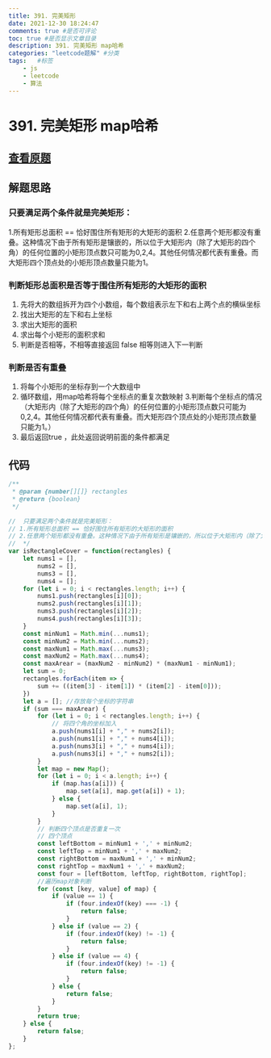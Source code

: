 ```yaml
---
title: 391. 完美矩形
date: 2021-12-30 18:24:47
comments: true #是否可评论
toc: true #是否显示文章目录
description: 391. 完美矩形 map哈希
categories: "leetcode题解" #分类
tags:   #标签
    - js
    - leetcode
    - 算法
---
```



# 391. 完美矩形 map哈希
## [查看原题](https://leetcode-cn.com/problems/perfect-rectangle/)
## 解题思路
### 只要满足两个条件就是完美矩形：
1.所有矩形总面积 == 恰好围住所有矩形的大矩形的面积
2.任意两个矩形都没有重叠。这种情况下由于所有矩形是镶嵌的，所以位于大矩形内（除了大矩形的四个角）的任何位置的小矩形顶点数只可能为0,2,4。其他任何情况都代表有重叠。而大矩形四个顶点处的小矩形顶点数量只能为1。

### 判断矩形总面积是否等于围住所有矩形的大矩形的面积
1. 先将大的数组拆开为四个小数组，每个数组表示左下和右上两个点的横纵坐标
2. 找出大矩形的左下和右上坐标
3. 求出大矩形的面积
4. 求出每个小矩形的面积求和
5. 判断是否相等，不相等直接返回 false 相等则进入下一判断

### 判断是否有重叠
1. 将每个小矩形的坐标存到一个大数组中
2. 循环数组，用map哈希将每个坐标点的重复次数映射
3.判断每个坐标点的情况（大矩形内（除了大矩形的四个角）的任何位置的小矩形顶点数只可能为0,2,4。其他任何情况都代表有重叠。而大矩形四个顶点处的小矩形顶点数量只能为1。）
3. 最后返回true ，此处返回说明前面的条件都满足

## 代码

```javascript
/**
 * @param {number[][]} rectangles
 * @return {boolean}
 */

//  只要满足两个条件就是完美矩形：
// 1.所有矩形总面积 == 恰好围住所有矩形的大矩形的面积
// 2.任意两个矩形都没有重叠。这种情况下由于所有矩形是镶嵌的，所以位于大矩形内（除了大矩形的四个角）的任何位置的小矩形顶点数只可能为0,2,4。其他任何情况都代表有重叠。而大矩形四个顶点处的小矩形顶点数量只能为1。
//  */
var isRectangleCover = function(rectangles) {
    let nums1 = [],
        nums2 = [],
        nums3 = [],
        nums4 = [];
    for (let i = 0; i < rectangles.length; i++) {
        nums1.push(rectangles[i][0]);
        nums2.push(rectangles[i][1]);
        nums3.push(rectangles[i][2]);
        nums4.push(rectangles[i][3]);
    }
    const minNum1 = Math.min(...nums1);
    const minNum2 = Math.min(...nums2);
    const maxNum1 = Math.max(...nums3);
    const maxNum2 = Math.max(...nums4);
    const maxArear = (maxNum2 - minNum2) * (maxNum1 - minNum1);
    let sum = 0;
    rectangles.forEach(item => {
        sum += ((item[3] - item[1]) * (item[2] - item[0]));
    })
    let a = []; //存放每个坐标的字符串
    if (sum === maxArear) {
        for (let i = 0; i < rectangles.length; i++) {
            // 将四个角的坐标加入
            a.push(nums1[i] + "," + nums2[i]);
            a.push(nums1[i] + "," + nums4[i]);
            a.push(nums3[i] + "," + nums4[i]);
            a.push(nums3[i] + "," + nums2[i]);
        }
        let map = new Map();
        for (let i = 0; i < a.length; i++) {
            if (map.has(a[i])) {
                map.set(a[i], map.get(a[i]) + 1);
            } else {
                map.set(a[i], 1);
            }
        }
        // 判断四个顶点是否重复一次
        // 四个顶点
        const leftBottom = minNum1 + ',' + minNum2;
        const leftTop = minNum1 + ',' + maxNum2;
        const rightBottom = maxNum1 + ',' + minNum2;
        const rightTop = maxNum1 + ',' + maxNum2;
        const four = [leftBottom, leftTop, rightBottom, rightTop];
        //遍历map对象判断
        for (const [key, value] of map) {
            if (value == 1) {
                if (four.indexOf(key) === -1) {
                    return false;
                }
            } else if (value == 2) {
                if (four.indexOf(key) != -1) {
                    return false;
                }
            } else if (value == 4) {
                if (four.indexOf(key) != -1) {
                    return false;
                }
            } else {
                return false;
            }
        }
        return true;
    } else {
        return false;
    }
};
```